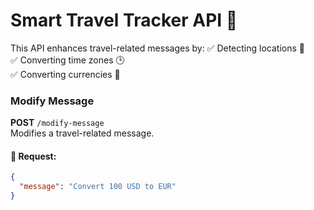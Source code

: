 # Smart Travel Tracker API 🚀


This API enhances travel-related messages by:
✅ Detecting locations 📍  
✅ Converting time zones 🕒  
✅ Converting currencies 💱  



### **Modify Message**
**POST** `/modify-message`  
Modifies a travel-related message.

#### 📌 Request:
```json
{
  "message": "Convert 100 USD to EUR"
}
